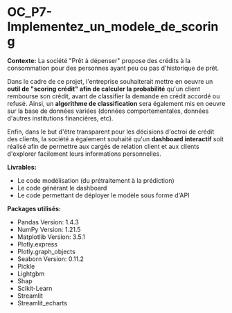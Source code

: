 # OC_P7-Implementez_un_modele_de_scoring

**Contexte:** La société "Prêt à dépenser" propose des crédits à la consommation pour des personnes ayant peu ou pas d'historique de prêt. 

Dans le cadre de ce projet, l'entreprise souhaiterait mettre en oeuvre un **outil de "scoring crédit" afin de calculer la probabilité** qu'un client rembourse son crédit, avant de classifier la demande en crédit accordé ou refusé. Ainsi, un **algorithme de classification** sera également mis en oeuvre sur la base de données variées (données comportementales, données d'autres institutions financières, etc). 

Enfin, dans le but d'être transparent pour les décisions d'octroi de crédit des clients, la société a également souhaité qu'un **dashboard interactif** soit réalisé afin de permettre aux cargés de relation client et aux clients d'explorer facilement leurs informations personnelles. 

**Livrables:**

* Le code modélisation (du prétraitement à la prédiction)
* Le code générant le dashboard
* Le code permettant de déployer le modèle sous forme d'API 

**Packages utilisés:**

* Pandas Version: 1.4.3
* NumPy Version: 1.21.5 
* Matplotlib Version: 3.5.1
* Plotly.express
* Plotly.graph_objects
* Seaborn Version: 0.11.2
* Pickle
* Lightgbm
* Shap
* Scikit-Learn
* Streamlit 
* Streamlit_echarts

